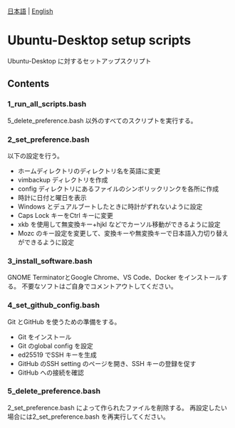 [日本語](/README.md) | [English](/README_en.md)

# Ubuntu-Desktop setup scripts

Ubuntu-Desktop に対するセットアップスクリプト

## Contents

### 1_run_all_scripts.bash

5_delete_preference.bash 以外のすべてのスクリプトを実行する。

### 2_set_preference.bash

以下の設定を行う。
- ホームディレクトリのディレクトリ名を英語に変更
- vimbackup ディレクトリを作成
- config ディレクトリにあるファイルのシンボリックリンクを各所に作成
- 時計に日付と曜日を表示
- Windows とデュアルブートしたときに時計がずれないように設定
- Caps Lock キーをCtrl キーに変更
- xkb を使用して無変換キー+hjkl などでカーソル移動ができるように設定
- Mozc のキー設定を変更して、変換キーや無変換キーで日本語入力切り替えができるように設定

### 3_install_software.bash

GNOME TerminatorとGoogle Chrome、VS Code、Docker をインストールする。
不要なソフトはご自身でコメントアウトしてください。

### 4_set_github_config.bash

Git とGitHub を使うための準備をする。
- Git をインストール
- Git のglobal config を設定
- ed25519 でSSH キーを生成
- GitHub のSSH setting のページを開き、SSH キーの登録を促す
- GitHub への接続を確認

### 5_delete_preference.bash

2_set_preference.bash によって作られたファイルを削除する。
再設定したい場合には2_set_preference.bash を再実行してください。
